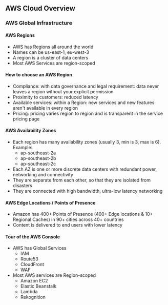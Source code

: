 ## AWS Cloud Overview

### AWS Global Infrastructure

#### AWS Regions

- AWS has Regions all around the world
- Names can be us-east-1, eu-west-3
- A region is a cluster of data centers
- Most AWS Services are region-scoped

#### How to choose an AWS Region

- Compliance: with data governance and legal requirement: data never leaves a region without your explicit permission
- Proximity to customers: reduced latency
- Available services: within a Region: new services and new features aren't available in every region
- Pricing: pricing varies region to region and is transparent in the service pricing page

#### AWS Availability Zones

- Each region has many availability zones (usually 3, min is 3, max is 6). Example:
    - ap-southeast-2a
    - ap-southeast-2b
    - ap-southeast-2c
- Each AZ is one or more discrete data centers with redundant power, networking and connectivity
- They are separate from each other, so that they are isolated from disasters
- They are connected with high bandwidth, ultra-low latency networking

#### AWS Edge Locations / Points of Presence

- Amazon has 400+ Points of Presence (400+ Edge locations & 10+ Regional Caches) in 90+ cities across 40+ countries
- Content is delivered to end users with lower latency

#### Tour of the AWS Console

- AWS has Global Services
    - IAM
    - Route53
    - CloudFront
    - WAF
- Most AWS services are Region-scoped
    - Amazon EC2
    - Elastic Beanstalk
    - Lambda
    - Rekognition